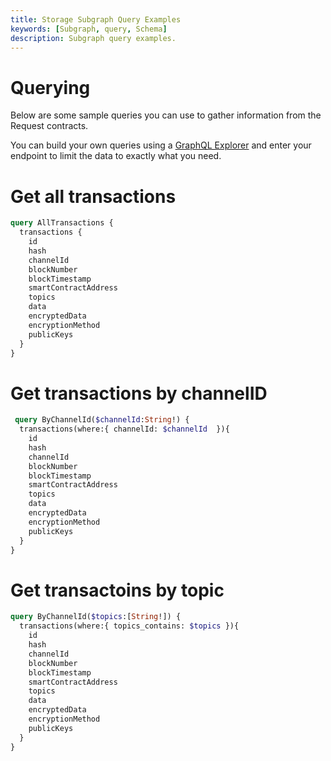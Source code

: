 ```yaml
---
title: Storage Subgraph Query Examples
keywords: [Subgraph, query, Schema]
description: Subgraph query examples.
---
```


# Querying

Below are some sample queries you can use to gather information from the Request contracts.

You can build your own queries using a [GraphQL Explorer](https://graphiql-online.com/graphiql) and enter your endpoint to limit the data to exactly what you need.

# Get all transactions

```graphql
query AllTransactions {
  transactions {
    id
    hash
    channelId
    blockNumber
    blockTimestamp
    smartContractAddress
    topics
    data
    encryptedData
    encryptionMethod	
    publicKeys    
  }
}
```

# Get transactions by channelID

```graphql
 query ByChannelId($channelId:String!) {
  transactions(where:{ channelId: $channelId  }){
    id
    hash
    channelId
    blockNumber
    blockTimestamp
    smartContractAddress
    topics
    data
    encryptedData
    encryptionMethod	
    publicKeys    
  }
}
```

# Get transactoins by topic

```graphql
query ByChannelId($topics:[String!]) {
  transactions(where:{ topics_contains: $topics }){
    id
    hash
    channelId
    blockNumber
    blockTimestamp
    smartContractAddress
    topics
    data
    encryptedData
    encryptionMethod	
    publicKeys    
  }
}
```
